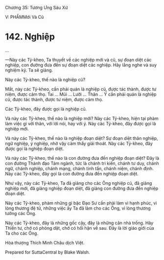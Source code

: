  

Chương 35: Tương Ưng Sáu Xứ

V: PHẨMMới Và Cũ

# 142\. Nghiệp

…

—Này các Tỷ-kheo, Ta thuyết về các nghiệp mới và cũ, sự đoạn diệt các nghiệp, con đường đưa đến sự đoạn diệt các nghiệp. Hãy lắng nghe và suy nghiệm kỹ. Ta sẽ giảng.

Này các Tỷ-kheo, thế nào là nghiệp cũ?

Mắt, này các Tỷ-kheo, cần phải quán là nghiệp cũ, được tác thành, được tư niệm, được cảm thọ. Tai … Mũi … Lưỡi … Thân … Ý cần phải quán là nghiệp cũ, được tác thành, được tư niệm, được cảm thọ.

Các Tỷ-kheo, đây được gọi là nghiệp cũ.

Và này các Tỷ-kheo, thế nào là nghiệp mới? Này các Tỷ-kheo, hiện tại phàm làm việc gì với thân, với lời nói, hay với ý. Này các Tỷ-kheo, đây được gọi là nghiệp mới.

Và này các Tỷ-kheo, thế nào là nghiệp đoạn diệt? Sự đoạn diệt thân nghiệp, ngữ nghiệp, ý nghiệp, nhờ vậy cảm thấy giải thoát. Này các Tỷ-kheo, đây được gọi là nghiệp đoạn diệt.

Và này các Tỷ-kheo, thế nào là con đường đưa đến nghiệp đoạn diệt? Ðây là con đường Thánh đạo Tám ngành, tức là chánh tri kiến, chánh tư duy, chánh ngữ, chánh nghiệp, chánh mạng, chánh tinh tấn, chánh niệm, chánh định. Này các Tỷ-kheo, đây gọi là con đường đưa đến nghiệp đoạn diệt.

Như vậy, này các Tỷ-kheo, Ta đã giảng cho các Ông nghiệp cũ, đã giảng nghiệp mới, đã giảng nghiệp đoạn diệt, đã giảng con đường đưa đến nghiệp đoạn diệt.

Này các Tỷ-kheo, phàm những gì bậc Ðạo Sư cần phải làm vì hạnh phúc, vì lòng thương đệ tử, những việc ấy Ta đã làm cho các Ông, vì lòng thương tưởng các Ông.

Này các Tỷ-kheo, đây là những gốc cây, đây là những căn nhà trống. Hãy Thiền tư, chớ có phóng dật, chớ có hối hận về sau. Ðây là lời giáo giới của Ta cho các Ông.

Hòa thượng Thích Minh Châu dịch Việt.

Prepared for SuttaCentral by Blake Walsh.